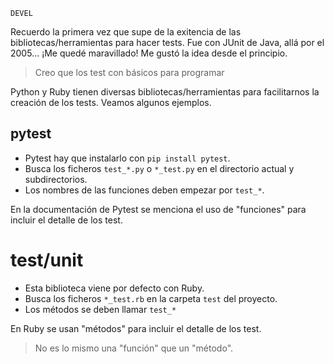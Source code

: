 
```
DEVEL
```

Recuerdo la primera vez que supe de la exitencia de las bibliotecas/herramientas para hacer tests. Fue con JUnit de Java, allá por el 2005... ¡Me quedé maravillado! Me gustó la idea desde el principio.

> Creo que los test con básicos para programar

Python y Ruby tienen diversas bibliotecas/herramientas para facilitarnos la creación de los tests. Veamos algunos ejemplos.

## pytest

* Pytest hay que instalarlo con `pip install pytest`.
* Busca los ficheros `test_*.py` o `*_test.py` en el directorio actual y subdirectorios.
* Los nombres de las funciones deben empezar por `test_*`. 

En la documentación de Pytest se menciona el uso de "funciones" para incluir el detalle de los test.

# test/unit

* Esta biblioteca viene por defecto con Ruby.
* Busca los ficheros `*_test.rb` en la carpeta `test` del proyecto.
* Los métodos se deben llamar `test_*`

En Ruby se usan "métodos" para incluir el detalle de los test.

> No es lo mismo una "función" que un "método".

